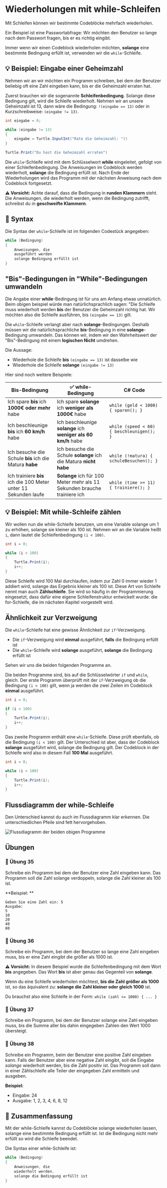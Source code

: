 # Wiederholungen mit while-Schleifen

Mit Schleifen können wir bestimmte Codeblöcke mehrfach wiederholen.

Ein Beispiel ist eine Passwortabfrage:
Wir möchten den Benutzer so lange nach dem Passwort fragen, bis er es richtig eingibt.

Immer wenn wir einen Codeblock wiederholen möchten, 
**solange** eine bestimmte Bedingung erfüllt ist, verwenden wir die `while`-Schleife.

## 💡 Beispiel: Eingabe einer Geheimzahl

Nehmen wir an wir möchten ein Programm schreiben,
bei dem der Benutzer beliebig oft eine Zahl eingeben kann,
bis er die Geheimzahl erraten hat.

Zuerst brauchen wir die sogenannte **Schleifenbedingung**.
Solange diese Bedingung gilt, wird die Schleife wiederholt.
Nehmen wir an unsere Geheimzahl ist 13, dann wäre die Bedingung: `!(eingabe == 13)`
oder in Kurzschreibweise: `(eingabe != 13)`.


```cs
int eingabe = 0;

while (eingabe != 13)
{
    eingabe = Turtle.InputInt("Rate die Geheimzahl: "))
}

Turtle.Print("Du hast die Geheimzahl erraten")
```

Die `while`-Schleife wird mit dem Schlüsselwort **while** eingeleitet, gefolgt von einer Schleifenbedingung.
Die Anweisungen im Codeblock werden wiederholt, **solange** die Bedingung erfüllt ist.
Nach Ende der Wiederholungen wird das Programm mit der nächsten Anweisung nach dem Codeblock fortgesetzt.

**⚠️ Vorsicht:** Achte darauf, dass die Bedingung in **runden Klammern** steht. Die Anweisungen, die wiederholt werden, wenn die Bedingung zutrifft, schreibst du in **geschweifte Klammern**.


## 📜 Syntax

Die Syntax der `while`-Schleife ist im folgenden Codestück angegeben:


```cs
while (Bedingung)
{
    Anweisungen, die
    ausgeführt werden
    solange Bedingung erfüllt ist
}
```


## "Bis"-Bedingungen in "While"-Bedingungen umwandeln

Die Angabe einer **while**-Bedingung ist für uns am Anfang etwas unnatürlich.
Beim obigen beispiel würde man natürlichsprachlich sagen:
"Die Schleife muss wiederholt werden **bis** der Benutzer die Geheimzahl richtig hat.
Wir möchten also die Schleife ausführen, bis `(eingabe == 13)` gilt.

Die `while`-Schleife verlangt aber nach **solange**-Bedingungen.
Deshalb müssen wir die natürlichsprachliche **bis**-Bedingung in eine **solange**-Bedingung umwandeln.
Das können wir, indem wir den Wahrheitswert der "Bis"-Bedingung
mit einem **logischen Nicht** umdrehen.

Die Aussage:
* Wiederhole die Schleife **bis** `(eingabe == 13)` ist dasselbe wie
* Wiederhole die Schleife **solange** `(eingabe != 13)`

Hier sind noch weitere Beispiele:

| Bis-Bedingung  | ✅ while-Bedingung | C# Code |
| ------------- | ------------- | ------------- |
| Ich spare **bis** ich **1000€ oder mehr** habe | Ich spare **solange** ich **weniger als 1000€** habe | `while (geld < 1000) { sparen(); }` |
| Ich beschleunige **bis** ich **60 km/h** habe | Ich beschleunige **solange** ich  **weniger als 60 km/h** habe |  `while (speed < 60) { beschleunigen(); }` |
| Ich besuche die Schule **bis** ich die Matura **habe** | Ich besuche die Schule **solange** ich die Matura **nicht habe** | `while (!matura) { schuleBesuchen(); }` |
| Ich trainiere **bis** ich die 100 Meter unter 11 Sekunden laufe | **Solange** ich für 100 Meter mehr als 11 Sekunden brauche trainiere ich | `while (time >= 11) { trainiere(); }` |



## 💡 Beispiel: Mit while-Schleife zählen

Wir wollen nun die while-Schleife benutzen, um eine
Variable solange um 1 zu erhöhen, solange sie kleiner als 100 ist.
Nehmen wir an die Variable heißt `i`, dann lautet die Schleifenbedingung `(i < 100)`.

```cs
int i = 0;

while (i < 100)
{
    Turtle.Print(i);
    i++;
}
```

Diese Schleife wird 100 Mal durchlaufen, indem zur Zahl 0 immer wieder 1 addiert wird,
solange das Ergebnis kleiner als 100 ist.
Diese Art von Schleife nennt man auch **Zählschleife**.
Sie wird so häufig in der Programmierung eingesetzt,
dass dafür eine eigene Schleifenstruktur entwickelt wurde:
die for-Schleife, die im nächsten Kapitel vorgestellt wird.

## Ähnlichkeit zur Verzweigung

Die `while`-Schleife hat eine gewisse Ähnlichkeit zur `if`-Verzweigung.

* Die `if`-Verzweigung wird **einmal** ausgeführt, **falls** die Bedingung erfüllt ist
* Die `while`-Schleife wird **solange** ausgeführt, **solange** die Bedingung erfüllt ist

Sehen wir uns die beiden folgenden Programme an.

Die beiden Programme sind, bis auf die Schlüsselwörter `if` und `while`, gleich.
Der erste Programm überprüft mit der `if`-Verzweigung ob die Bedingung 
`(i < 100)` gilt, wenn ja werden die zwei Zeilen im Codeblock **einmal** ausgeführt.

```cs
int i = 0;

if (i < 100)
{
    Turtle.Print(i);
    i++;
}
```

Das zweite Programm enthält eine `while`-Schleife.
Diese prüft ebenfalls, ob die Bedingung `(i < 100)` gilt.
Der Unterschied ist aber, dass der Codeblock **solange** ausgeführt wird,
solange die Bedingung gilt. Der Codeblock in der Schleife
wird also in diesem Fall **100 Mal** ausgeführt.

```cs
int i = 0;

while (i < 100)
{
    Turtle.Print(i);
    i++;
}
```

## Flussdiagramm der while-Schleife

Den Unterschied kannst du auch im Flussdiagramm klar erkennen.
Die unterschiedlichen Pfeile sind fett hervorgehoben.

![Flussdiagramm der beiden obigen Programme](./images/ifvswhile.png)

<!-- 
## ⚠️ Die Endlosschleife und Abbruch mit break
-->


## Übungen

### 📝 Übung 35
Schreibe ein Programm bei dem der Benutzer eine Zahl eingeben kann.
Das Programm soll die Zahl solange verdoppeln,
solange die Zahl kleiner als 100 ist.

**Beispiel: **
```
Geben Sie eine Zahl ein: 5
Ausgabe:
5
10
20
40
80
```

### 📝 Übung 36
Schreibe ein Programm, bei dem der Benutzer so lange eine Zahl eingeben muss,
bis er eine Zahl eingibt die größer als 1000 ist.

**⚠️ Vorsicht:** In diesem Beispiel wurde die Schleifenbedingung mit dem
Wort **bis** angegeben. Das Wort **bis** ist aber genau das Gegenteil von **solange**.

Wenn du eine Schleife wiederholen möchtest, **bis die Zahl größer als 1000** ist,
so das äquivalent zu: **solange die Zahl kleiner oder gleich 1000** ist.

Du brauchst also eine Schleife in der Form: `while (zahl <= 1000) { ... }`

### 📝 Übung 37
Schreibe ein Programm, bei dem der Benutzer solange eine Zahl
eingeben muss, bis die Summe aller bis dahin eingegeben Zahlen
den Wert 1000 übersteigt.

### 📝 Übung 38

Schreibe ein Programm, beim der Benutzer eine positive Zahl eingeben kann.
Falls der Benutzer aber eine negative Zahl eingibt, 
soll die Eingabe *solange* wiederholt werden, bis die Zahl positiv ist.
Das Programm soll dann in einer Zählschleife alle Teiler der
eingegeben Zahl ermitteln und ausgeben.

**Beispiel:**

* Eingabe: 24
* Ausgabe: 1, 2, 3, 4, 6, 8, 12

<!-- 
### 📝 Übung 39

Schreibe ein Programm bei der Zuerst eine Zufallszahl zwischen 1 und 100 generiert wird.
Der folgende Code demonstriert wie das funktioniert.

```python
from random import *
randint(1,100)
```
Der Benutzer muss solange eine Zahl eingeben, bis er die Zufallszahl errät.
Falls der Benutzer eine zu kleine Zahl eingibt, gibst du "zu niedrig" aus.
Falls die Eingabe zu hoch ist, gibst du "zu hoch" aus.
So unterstützt du den Benutzer deines Programms.
-->

## 🧭 Zusammenfassung

Mit der while-Schleife kannst du Codeblöcke solange wiederholen lassen, solange eine bestimmte Bedingung erfüllt ist. Ist die Bedingung nicht mehr erfüllt so wird die Schleife beendet.

Die Syntax einer while-Schleife ist:

```cs
while (Bedingung)
{
    Anweisungen, die
    wiederholt werden,
    solange die Bedingung erfüllt ist
}
```




















